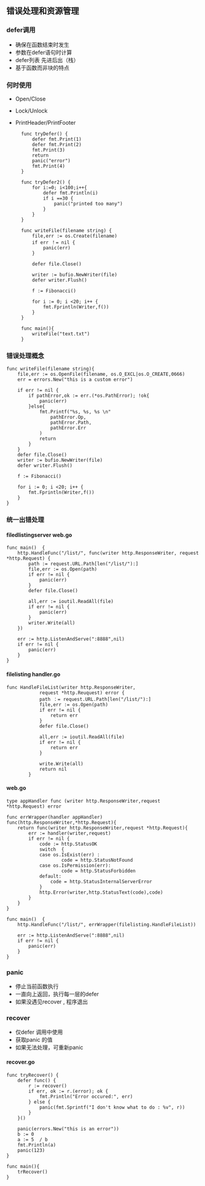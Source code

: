 ## 错误处理和资源管理 ##

### defer调用 ###

- 确保在函数结束时发生
- 参数在defer语句时计算
- defer列表 先进后出（栈）
- 基于函数而非块的特点

### 何时使用 ###

- Open/Close
- Lock/Unlock
- PrintHeader/PrintFooter


	    func tryDefer() {
			defer fmt.Print(1)
			defer fmt.Print(2)
			fmt.Print(3)
			return
			panic("error")	
			fmt.Print(4)
		}
	
		func tryDefer2() {
			for i:=0; i<100;i++{
				defer fmt.Println(i)
				if i ==30 {
					panic("printed too many")
				}
			}
		}

		func writeFile(filename string) {
			file,err := os.Create(filename)
			if err ！= nil {
				panic(err)
			}
	
			defer file.Close()
			
			writer := bufio.NewWriter(file)
			defer writer.Flush()
	
			f := Fibonacci()
	
			for i := 0; i <20; i++ {
				fmt.Fprintln(Writer,f())
			}
		}
	
		func main(){
			writeFile("text.txt")
		}

### 错误处理概念 ###

    func writeFile(filename string){
		file,err := os.OpenFile(filename, os.O_EXCL|os.O_CREATE,0666)
		err = errors.New("this is a custom error")

		if err != nil {
			if pathError,ok := err.(*os.PathError); !ok{
				panic(err)
			}else{
				fmt.Printf("%s, %s, %s \n"
					pathError.Op,
					pathError.Path,
					pathError.Err
				)
				return
			}
		}
		defer file.Close()
		writer := bufio.NewWriter(file)
		defer writer.Flush()

		f := Fibonacci()

		for i := 0; i <20; i++ {
			fmt.Fprintln(Writer,f())
		}
	}


### 统一出错处理 ###

#### filedlistingserver web.go ####

	func main()  {
		http.HandleFunc("/list/", func(writer http.ResponseWriter, request *http.Request) {
			path := request.URL.Path[len("/list/"):]
			file,err := os.Open(path)
			if err != nil {
				panic(err)
			}
			defer file.Close()
	
			all,err := ioutil.ReadAll(file)
			if err != nil {
				panic(err)
			}
			writer.Write(all)
		})
	
		err := http.ListenAndServe(":8888",nil)
		if err != nil {
			panic(err)
		}
	}
 
#### filelisting handler.go ####

	func HandleFileList(writer http.ResponseWriter,
				request *http.Reuquest) error {
				path ：= request.URL.Path[len("/list/"):]
				file,err := os.Open(path)
				if err != nil {
					return err
				}
				defer file.Close()

				all,err := ioutil.ReadAll(file)
				if err != nil {
					return err
				}

				write.Write(all)
				return nil
			}

#### web.go ####

	type appHandler func (writer http.ResponseWriter,request *http.Request) error
	
	func errWrapper(handler appHandler) func(http.ResponseWriter,*http.Request){
		return func(writer http.ResponseWriter,request *http.Request){
			err := handler(writer,request)
			if err != nil {
				code := http.StatusOK
				switch  {
				case os.IsExist(err) :
						code = http.StatusNotFound
				case os.IsPermission(err):
						code = http.StatusForbidden
				default:
					code = http.StatusInternalServerError
				}
				http.Error(writer,http.StatusText(code),code)
			}
		}
	}
	
	func main()  {
		http.HandleFunc("/list/", errWrapper(filelisting.HandleFileList))
	
		err := http.ListenAndServe(":8888",nil)
		if err != nil {
			panic(err)
		}
	}



### panic ###

- 停止当前函数执行
- 一直向上返回，执行每一层的defer
- 如果没遇见recover , 程序退出

### recover ###

- 仅defer 调用中使用
- 获取panic 的值
- 如果无法处理，可重新panic


#### recover.go ####

    func tryRecover() {
		defer func() {
			r := recover()
			if err, ok := r.(error); ok {
				fmt.Println("Error occured:", err)
			} else {
				panic(fmt.Sprintf("I don't know what to do : %v", r))
			}
		}()

		panic(errors.New("this is an error"))
		b := 0
		a := 5  / b
		fmt.Println(a)
		panic(123)
	}

	func main(){
		trRecover()
	}
	